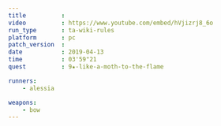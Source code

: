 ```yaml
---
title          :
video          : https://www.youtube.com/embed/hVjizrj8_6o
run_type       : ta-wiki-rules
platform       : pc
patch_version  :
date           : 2019-04-13
time           : 03'59"21
quest          : 9★-like-a-moth-to-the-flame

runners:
    - alessia

weapons:
    - bow
---
```

